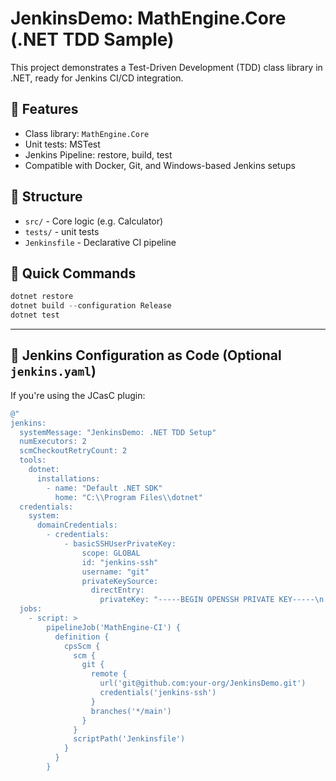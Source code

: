 # JenkinsDemo: MathEngine.Core (.NET TDD Sample)

This project demonstrates a Test-Driven Development (TDD) class library in .NET, ready for Jenkins CI/CD integration.

## 🧪 Features
- Class library: `MathEngine.Core`
- Unit tests: MSTest
- Jenkins Pipeline: restore, build, test
- Compatible with Docker, Git, and Windows-based Jenkins setups

## 📁 Structure
- `src/` - Core logic (e.g. Calculator)
- `tests/` - unit tests
- `Jenkinsfile` - Declarative CI pipeline

## 🚀 Quick Commands
```powershell
dotnet restore
dotnet build --configuration Release
dotnet test
```
---

## 🧾 Jenkins Configuration as Code (Optional `jenkins.yaml`)

If you're using the JCasC plugin:

```powershell
@"
jenkins:
  systemMessage: "JenkinsDemo: .NET TDD Setup"
  numExecutors: 2
  scmCheckoutRetryCount: 2
  tools:
    dotnet:
      installations:
        - name: "Default .NET SDK"
          home: "C:\\Program Files\\dotnet"
  credentials:
    system:
      domainCredentials:
        - credentials:
            - basicSSHUserPrivateKey:
                scope: GLOBAL
                id: "jenkins-ssh"
                username: "git"
                privateKeySource:
                  directEntry:
                    privateKey: "-----BEGIN OPENSSH PRIVATE KEY-----\n..."
  jobs:
    - script: >
        pipelineJob('MathEngine-CI') {
          definition {
            cpsScm {
              scm {
                git {
                  remote {
                    url('git@github.com:your-org/JenkinsDemo.git')
                    credentials('jenkins-ssh')
                  }
                  branches('*/main')
                }
              }
              scriptPath('Jenkinsfile')
            }
          }
        }
